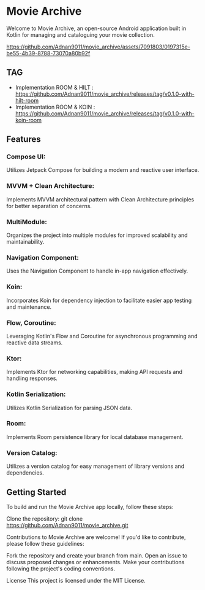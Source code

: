 # Movie Archive

Welcome to Movie Archive, an open-source Android application built in Kotlin for managing and
cataloguing your movie collection.

https://github.com/Adnan9011/movie_archive/assets/7091803/0197315e-be55-4b39-8788-73070a80b92f

## TAG

- Implementation ROOM &
  HILT : https://github.com/Adnan9011/movie_archive/releases/tag/v0.1.0-with-hilt-room
- Implementation ROOM &
  KOIN : https://github.com/Adnan9011/movie_archive/releases/tag/v0.1.0-with-koin-room

## Features

### Compose UI:

Utilizes Jetpack Compose for building a modern and reactive user interface.

### MVVM + Clean Architecture:

Implements MVVM architectural pattern with Clean Architecture principles for better separation of
concerns.

### MultiModule:

Organizes the project into multiple modules for improved scalability and maintainability.

### Navigation Component:

Uses the Navigation Component to handle in-app navigation effectively.

### Koin:

Incorporates Koin for dependency injection to facilitate easier app testing and maintenance.

### Flow, Coroutine:

Leveraging Kotlin's Flow and Coroutine for asynchronous programming and reactive data streams.

### Ktor:

Implements Ktor for networking capabilities, making API requests and handling responses.

### Kotlin Serialization:

Utilizes Kotlin Serialization for parsing JSON data.

### Room:

Implements Room persistence library for local database management.

### Version Catalog:

Utilizes a version catalog for easy management of library versions and dependencies.

## Getting Started

To build and run the Movie Archive app locally, follow these steps:

Clone the repository: git clone https://github.com/Adnan9011/movie_archive.git

Contributions to Movie Archive are welcome! If you'd like to contribute, please follow these
guidelines:

Fork the repository and create your branch from main.
Open an issue to discuss proposed changes or enhancements.
Make your contributions following the project's coding conventions.

License
This project is licensed under the MIT License.